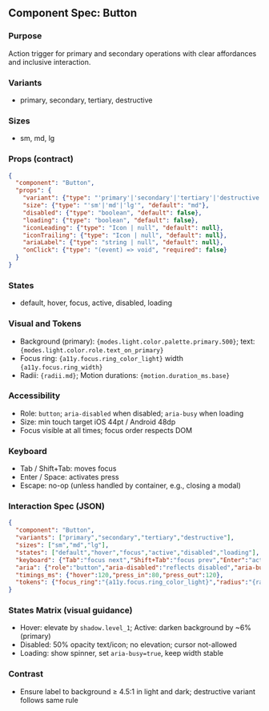 ## Component Spec: Button

### Purpose
Action trigger for primary and secondary operations with clear affordances and inclusive interaction.

### Variants
- primary, secondary, tertiary, destructive

### Sizes
- sm, md, lg

### Props (contract)
```json
{
  "component": "Button",
  "props": {
    "variant": {"type": "'primary'|'secondary'|'tertiary'|'destructive'", "default": "primary"},
    "size": {"type": "'sm'|'md'|'lg'", "default": "md"},
    "disabled": {"type": "boolean", "default": false},
    "loading": {"type": "boolean", "default": false},
    "iconLeading": {"type": "Icon | null", "default": null},
    "iconTrailing": {"type": "Icon | null", "default": null},
    "ariaLabel": {"type": "string | null", "default": null},
    "onClick": {"type": "(event) => void", "required": false}
  }
}
```

### States
- default, hover, focus, active, disabled, loading

### Visual and Tokens
- Background (primary): `{modes.light.color.palette.primary.500}`; text: `{modes.light.color.role.text_on_primary}`
- Focus ring: `{a11y.focus.ring_color_light}` width `{a11y.focus.ring_width}`
- Radii: `{radii.md}`; Motion durations: `{motion.duration_ms.base}`

### Accessibility
- Role: `button`; `aria-disabled` when disabled; `aria-busy` when loading
- Size: min touch target iOS 44pt / Android 48dp
- Focus visible at all times; focus order respects DOM

### Keyboard
- Tab / Shift+Tab: moves focus
- Enter / Space: activates press
- Escape: no-op (unless handled by container, e.g., closing a modal)

### Interaction Spec (JSON)
```json
{
  "component": "Button",
  "variants": ["primary","secondary","tertiary","destructive"],
  "sizes": ["sm","md","lg"],
  "states": ["default","hover","focus","active","disabled","loading"],
  "keyboard": {"Tab":"focus next","Shift+Tab":"focus prev","Enter":"activate","Space":"activate"},
  "aria": {"role":"button","aria-disabled":"reflects disabled","aria-busy":"reflects loading"},
  "timings_ms": {"hover":120,"press_in":80,"press_out":120},
  "tokens": {"focus_ring":"{a11y.focus.ring_color_light}","radius":"{radii.md}","motion":"{motion.duration_ms.base}"}
}
```

### States Matrix (visual guidance)
- Hover: elevate by `shadow.level_1`; Active: darken background by ~6% (primary)
- Disabled: 50% opacity text/icon; no elevation; cursor not-allowed
- Loading: show spinner, set `aria-busy=true`, keep width stable

### Contrast
- Ensure label to background ≥ 4.5:1 in light and dark; destructive variant follows same rule

